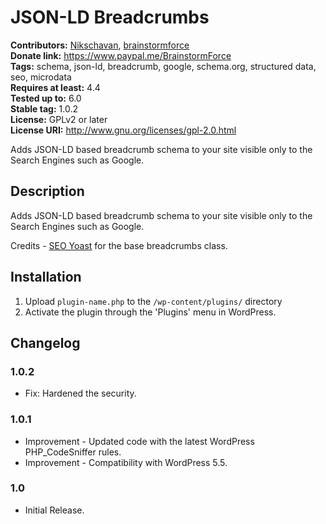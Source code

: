 # JSON-LD Breadcrumbs #
**Contributors:** [Nikschavan](https://profiles.wordpress.org/Nikschavan), [brainstormforce](https://profiles.wordpress.org/brainstormforce)  
**Donate link:** https://www.paypal.me/BrainstormForce  
**Tags:** schema, json-ld, breadcrumb, google, schema.org, structured data, seo, microdata  
**Requires at least:** 4.4  
**Tested up to:** 6.0  
**Stable tag:** 1.0.2  
**License:** GPLv2 or later  
**License URI:** http://www.gnu.org/licenses/gpl-2.0.html  

Adds JSON-LD based breadcrumb schema to your site visible only to the Search Engines such as Google.

## Description ##

Adds JSON-LD based breadcrumb schema to your site visible only to the Search Engines such as Google.

Credits - [SEO Yoast](https://github.com/Yoast/wordpress-seo/blob/trunk/frontend/class-breadcrumbs.php) for the base breadcrumbs class.

## Installation ##

1. Upload `plugin-name.php` to the `/wp-content/plugins/` directory
1. Activate the plugin through the 'Plugins' menu in WordPress.

## Changelog ##

### 1.0.2 ###
* Fix: Hardened the security.

### 1.0.1 ###
* Improvement - Updated code with the latest WordPress PHP_CodeSniffer rules.
* Improvement - Compatibility with WordPress 5.5.

### 1.0 ###
* Initial Release.

